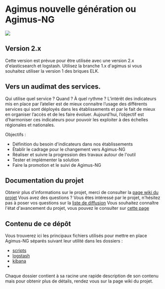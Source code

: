 # Agimus nouvelle génération ou Agimus-NG
<img src="https://www.esup-portail.org/sites/esup-portail.org/files/logo-esup%2Baccroche_2.png"/>

## Version 2.x

Cette version est prévue pour être utilisée avec une version 2.x d'elasticsearch et logstash. Utilisez la branche 1.x d'agimus si vous souhaitez utiliser la version 1 des briques ELK.

## Vers un audimat des services.

Qui utilise quel service ? Quand ? À quel rythme ? L’intérêt des indicateurs mis en place par l’atelier est de mieux connaitre l’usage des différents services qui sont déployés dans les établissements et par le fait de mieux en organiser l’accès et de les faire évoluer.
Aujourd’hui, l’objectif est d’harmoniser ces indicateurs pour pouvoir les exploiter à des échelles régionales et nationales.

Objectifs :
 - Définition du besoin d'indicateurs dans nos établissements
 - Établir le cadrage pour le changement vers Agimus-NG
 - Réaliser et suivre la progression des travaux autour de l'outil
 - Tester et implémenter la solution
 - Faire la promotion et le suivi de Agimus-NG

## Documentation du projet

Obtenir plus d'informations sur le projet, merci de consulter la [page wiki du projet](https://www.esup-portail.org/wiki/x/DQCfFg)
Vous avez des questions ? Vous êtes intéressé par le projet, n'hésitez pas à poser vos questions sur la [liste de diffusion](https://listes.esup-portail.org/sympa/info/esup-utilisateurs)
Vous souhaitez connaître l'état d'avancement du projet, vous pouvez le consulter sur [cette page](https://trello.com/b/jp1aRH9q)

## Contenu de ce dépôt

Vous trouverez ici les principaux fichiers utilisés pour mettre en place Agimus-NG séparés suivant leur utilité dans les dossiers :
* [scripts](scripts)
* [logstash](logstash)
* [kibana](kibana)
*
Chaque dossier contient à sa racine une rapide description de son contenu mais pour obtenir plus de détails, rendez vous sur la page wiki du projet.
